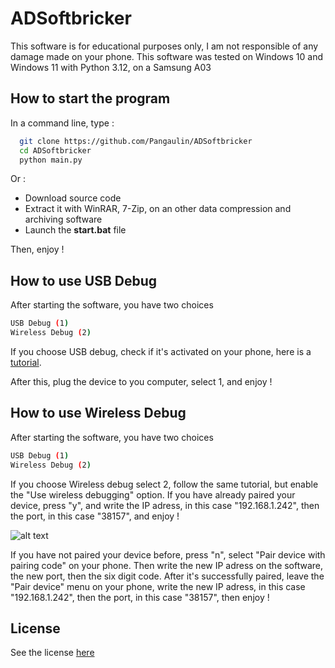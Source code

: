 # ADSoftbricker

This software is for educational purposes only, I am not responsible of any damage made on your phone. This software was tested on Windows 10 and Windows 11 with Python 3.12, on a Samsung A03

## How to start the program

In a command line, type :

```bash
  git clone https://github.com/Pangaulin/ADSoftbricker
  cd ADSoftbricker
  python main.py
```
Or : 
- Download source code
- Extract it with WinRAR, 7-Zip, on an other data compression and archiving software
- Launch the **start.bat** file

Then, enjoy !
## How to use USB Debug
After starting the software, you have two choices
```bash
USB Debug (1)
Wireless Debug (2)
```
If you choose USB debug, check if it's activated on your phone, here is a [tutorial](https://developer.android.com/studio/debug/dev-options?hl=en#enable). 

After this, plug the device to you computer, select 1, and enjoy !
## How to use Wireless Debug

After starting the software, you have two choices
```bash
USB Debug (1)
Wireless Debug (2)
```

If you choose Wireless debug select 2, follow the same tutorial, but enable the "Use wireless debugging" option. If you have already paired your device, press "y", and write the IP adress, in this case "192.168.1.242", then the port, in this case "38157", and enjoy !

![alt text](https://developer.android.com/static/studio/images/run/adb_wifi-wireless_debugging.png)

If you have not paired your device before, press "n", select "Pair device with pairing code" on your phone. Then write the new IP adress on the software, the new port, then the six digit code. After it's successfully paired, leave the "Pair device" menu on your phone, write the new IP adress, in this case "192.168.1.242", then the port, in this case "38157", then enjoy ! 

## License

See the license [here](https://github.com/Pangaulin/ADSoftbricker/blob/main/LICENSE.txt)